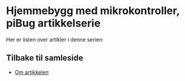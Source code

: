 # Hjemmebygg med mikrokontroller, piBug artikkelserie

Her er listen over artikler i denne serien:



## Tilbake til samleside
* <a href="https://github.com/LA9IHA/piBug/blob/main/bullen/">Om artikkelen</a>

